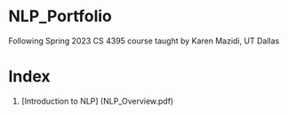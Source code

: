 # NLP_Portfolio
 Following Spring 2023 CS 4395 course taught by Karen Mazidi, UT Dallas
 
 # Index
1. [Introduction to NLP] (NLP_Overview.pdf)
